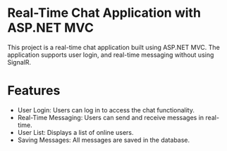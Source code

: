 # Real-Time Chat Application with ASP.NET MVC

This project is a real-time chat application built using ASP.NET MVC. The application supports user login, and real-time messaging without using SignalR.

# Features

- User Login: Users can log in to access the chat functionality.
- Real-Time Messaging: Users can send and receive messages in real-time.
- User List: Displays a list of online users.
- Saving Messages: All messages are saved in the database.
